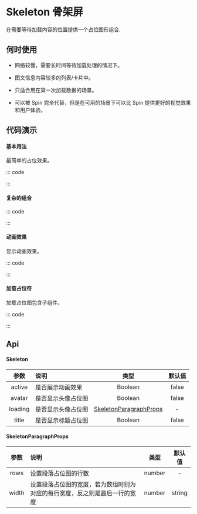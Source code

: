 # Skeleton 骨架屏

在需要等待加载内容的位置提供一个占位图形组合.

## 何时使用

- 网络较慢，需要长时间等待加载处理的情况下。

- 图文信息内容较多的列表/卡片中。

- 只适合用在第一次加载数据的场景。

- 可以被 Spin 完全代替，但是在可用的场景下可以比 Spin 提供更好的视觉效果和用户体验。

## 代码演示

#### 基本用法

最简单的占位效果。

::: code

<template>
  <a-skeleton :loading="loading"/>
</template>

<script>

export default {
  data() {
    return {
        loading:true
    }
  },
  methods: {

  }
}
</script>

:::

#### 复杂的组合

::: code

<template>
  <a-skeleton :loading="loading" title avatar :paragraph="{rows: 4}"/>
</template>

<script>

export default {
  data() {
    return {
        loading:true
    }
  },
  methods: {

  }
}
</script>

:::

#### 动画效果

显示动画效果。

::: code

<template>
  <a-skeleton :loading="loading" active/>
</template>

<script>

export default {
  data() {
    return {
        loading:true
    }
  },
  methods: {

  }
}
</script>

:::

#### 加载占位符

加载占位图包含子组件。

::: code

<template>
    <div>
        <el-switch
            v-model="loading">
        </el-switch>
        <a-skeleton :loading="loading" active>
           <el-form ref="form" :model="form" label-width="80px">
                <el-form-item label="活动名称">
                    <el-input v-model="form.name"></el-input>
                </el-form-item>
                <el-form-item label="活动区域">
                    <el-select v-model="form.region" placeholder="请选择活动区域">
                    <el-option label="区域一" value="shanghai"></el-option>
                    <el-option label="区域二" value="beijing"></el-option>
                    </el-select>
                </el-form-item>
                <el-form-item label="活动时间">
                    <el-col :span="11">
                    <el-date-picker type="date" placeholder="选择日期" v-model="form.date1" style="width: 100%;"></el-date-picker>
                    </el-col>
                    <el-col class="line" :span="2">-</el-col>
                    <el-col :span="11">
                    <el-time-picker placeholder="选择时间" v-model="form.date2" style="width: 100%;"></el-time-picker>
                    </el-col>
                </el-form-item>
                <el-form-item label="即时配送">
                    <el-switch v-model="form.delivery"></el-switch>
                </el-form-item>
                <el-form-item label="活动性质">
                    <el-checkbox-group v-model="form.type">
                    <el-checkbox label="美食/餐厅线上活动" name="type"></el-checkbox>
                    <el-checkbox label="地推活动" name="type"></el-checkbox>
                    <el-checkbox label="线下主题活动" name="type"></el-checkbox>
                    <el-checkbox label="单纯品牌曝光" name="type"></el-checkbox>
                    </el-checkbox-group>
                </el-form-item>
                <el-form-item label="特殊资源">
                    <el-radio-group v-model="form.resource">
                    <el-radio label="线上品牌商赞助"></el-radio>
                    <el-radio label="线下场地免费"></el-radio>
                    </el-radio-group>
                </el-form-item>
                <el-form-item label="活动形式">
                    <el-input type="textarea" v-model="form.desc"></el-input>
                </el-form-item>
                <el-form-item>
                    <el-button type="primary" @click="onSubmit">立即创建</el-button>
                    <el-button>取消</el-button>
                </el-form-item>
            </el-form>
        </a-skeleton>
    </div>

</template>

<script>

export default {
  data() {
    return {
        loading:true,
        form: {
          name: '',
          region: '',
          date1: '',
          date2: '',
          delivery: false,
          type: [],
          resource: '',
          desc: ''
        }
    }
  },
  methods: {
      onSubmit() {
        console.log('submit!');
      }
  }
}
</script>

:::

## Api

#### Skeleton

|  参数   | 说明               |                               类型                               | 默认值 |
| :-----: | :----------------- | :--------------------------------------------------------------: | :----: |
| active  | 是否展示动画效果   |                             Boolean                              | false  |
| avatar  | 是否显示头像占位图 |                             Boolean                              | false  |
| loading | 是否显示头像占位图 | [SkeletonParagraphProps](./Skeleton.html#skeletonparagraphprops) |   -    |
|  title  | 是否显示标题占位图 |                             Boolean                              | false  |

#### SkeletonParagraphProps

| 参数  | 说明                                                                       |  类型  | 默认值 |
| :---: | :------------------------------------------------------------------------- | :----: | :----: |
| rows  | 设置段落占位图的行数                                                       | number |   -    |
| width | 设置段落占位图的宽度，若为数组时则为对应的每行宽度，反之则是最后一行的宽度 | number | string | Array<number | string> | - |
